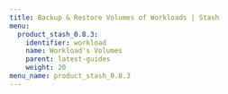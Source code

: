 ```yaml
---
title: Backup & Restore Volumes of Workloads | Stash
menu:
  product_stash_0.8.3:
    identifier: workload
    name: Workload's Volumes
    parent: latest-guides
    weight: 20
menu_name: product_stash_0.8.3
---
```

